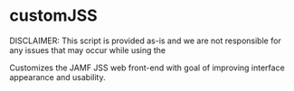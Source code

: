 customJSS
=========

DISCLAIMER: This script is provided as-is and we are not responsible for any issues that may occur while using the 

Customizes the JAMF JSS web front-end with goal of improving interface appearance and usability.

